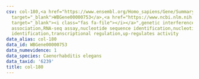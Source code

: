 ```yaml
---
csv: col-180,<a href="https://www.ensembl.org/Homo_sapiens/Gene/Summary?db=core;g=WBGene00000753"
  target="_blank">WBGene00000753</a>,<a href="https://www.ncbi.nlm.nih.gov/pubmed/27496166"
  target="_blank"><i class="fas fa-file"></i></a>",genetic interference,functional
  association,RNA-seq assay,nucleotide sequence identification,nucleotide sequence
  identification,transcriptional regulation,up-regulates activity
data_alias: col-180
data_id: WBGene00000753
data_numevidence: 1
data_species: Caenorhabditis elegans
data_taxid: '6239'
title: col-180
---
```

